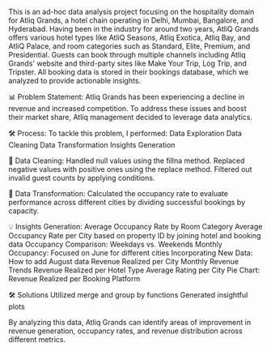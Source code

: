 This is an ad-hoc data analysis project focusing on the hospitality domain for Atliq Grands, a hotel chain operating in Delhi, Mumbai, Bangalore, and Hyderabad. Having been in the industry for around two years, AtliQ Grands offers various hotel types like AtliQ Seasons, Atliq Exotica, Atliq Bay, and AtliQ Palace, and room categories such as Standard, Elite, Premium, and Presidential. Guests can book through multiple channels including Atliq Grands' website and third-party sites like Make Your Trip, Log Trip, and Tripster. All booking data is stored in their bookings database, which we analyzed to provide actionable insights.

📊 Problem Statement:
Atliq Grands has been experiencing a decline in revenue and increased competition. To address these issues and boost their market share, Atliq management decided to leverage data analytics.

🛠️ Process:
To tackle this problem, I performed:
Data Exploration
Data Cleaning
Data Transformation
Insights Generation

🧹 Data Cleaning:
Handled null values using the fillna method.
Replaced negative values with positive ones using the replace method.
Filtered out invalid guest counts by applying conditions.

🔄 Data Transformation:
Calculated the occupancy rate to evaluate performance across different cities by dividing successful bookings by capacity.

💡 Insights Generation:
Average Occupancy Rate by Room Category
Average Occupancy Rate per City based on property ID by joining hotel and booking data
Occupancy Comparison: Weekdays vs. Weekends
Monthly Occupancy: Focused on June for different cities
Incorporating New Data: How to add August data
Revenue Realized per City
Monthly Revenue Trends
Revenue Realized per Hotel Type
Average Rating per City
Pie Chart: Revenue Realized per Booking Platform

🛠️ Solutions
Utilized merge and group by functions
Generated insightful plots

By analyzing this data, Atliq Grands can identify areas of improvement in revenue generation, occupancy rates, and revenue distribution across different metrics.
